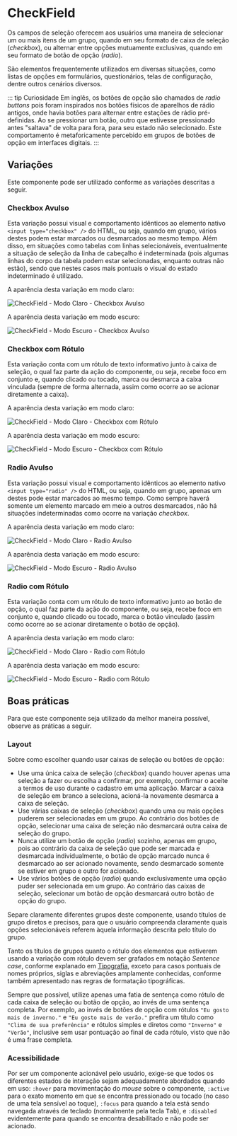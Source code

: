 # CheckField

Os campos de seleção oferecem aos usuários uma maneira de selecionar um ou mais itens de um grupo, quando em seu formato de caixa de seleção (_checkbox_), ou alternar entre opções mutuamente exclusivas, quando em seu formato de botão de opção (_radio_).

São elementos frequentemente utilizados em diversas situações, como listas de opções em formulários, questionários, telas de configuração, dentre outros cenários diversos.

::: tip Curiosidade
Em inglês, os botões de opção são chamados de _radio buttons_ pois foram inspirados nos botões físicos de aparelhos de rádio antigos, onde havia botões para alternar entre estações de rádio pré-definidas. Ao se pressionar um botão, outro que estivesse pressionado antes "saltava" de volta para fora, para seu estado não selecionado. Este comportamento é metaforicamente percebido em grupos de botões de opção em interfaces digitais.
:::

## Variações

Este componente pode ser utilizado conforme as variações descritas a seguir.

### Checkbox Avulso

Esta variação possui visual e comportamento idênticos ao elemento nativo `<input type="checkbox" />` do HTML, ou seja, quando em grupo, vários destes podem estar marcados ou desmarcados ao mesmo tempo. Além disso, em situações como tabelas com linhas selecionáveis, eventualmente a situação de seleção da linha de cabeçalho é indeterminada (pois algumas linhas do corpo da tabela podem estar selecionadas, enquanto outras não estão), sendo que nestes casos mais pontuais o visual do estado indeterminado é utilizado.

A aparência desta variação em modo claro:

![CheckField - Modo Claro - Checkbox Avulso](~@source/assets/images/component-checkfield-light-checkbox.png)

A aparência desta variação em modo escuro:

![CheckField - Modo Escuro - Checkbox Avulso](~@source/assets/images/component-checkfield-dark-checkbox.png)

### Checkbox com Rótulo

Esta variação conta com um rótulo de texto informativo junto à caixa de seleção, o qual faz parte da ação do componente, ou seja, recebe foco em conjunto e, quando clicado ou tocado, marca ou desmarca a caixa vinculada (sempre de forma alternada, assim como ocorre ao se acionar diretamente a caixa).

A aparência desta variação em modo claro:

![CheckField - Modo Claro - Checkbox com Rótulo](~@source/assets/images/component-checkfield-light-checkbox-label.png)

A aparência desta variação em modo escuro:

![CheckField - Modo Escuro - Checkbox com Rótulo](~@source/assets/images/component-checkfield-dark-checkbox-label.png)

### Radio Avulso

Esta variação possui visual e comportamento idênticos ao elemento nativo `<input type="radio" />` do HTML, ou seja, quando em grupo, apenas um destes pode estar marcados ao mesmo tempo. Como sempre haverá somente um elemento marcado em meio a outros desmarcados, não há situações indeterminadas como ocorre na variação _checkbox_.

A aparência desta variação em modo claro:

![CheckField - Modo Claro - Radio Avulso](~@source/assets/images/component-checkfield-light-radiobutton.png)

A aparência desta variação em modo escuro:

![CheckField - Modo Escuro - Radio Avulso](~@source/assets/images/component-checkfield-dark-radiobutton.png)

### Radio com Rótulo

Esta variação conta com um rótulo de texto informativo junto ao botão de opção, o qual faz parte da ação do componente, ou seja, recebe foco em conjunto e, quando clicado ou tocado, marca o botão vinculado (assim como ocorre ao se acionar diretamente o botão de opção).

A aparência desta variação em modo claro:

![CheckField - Modo Claro - Radio com Rótulo](~@source/assets/images/component-checkfield-light-radiobutton-label.png)

A aparência desta variação em modo escuro:

![CheckField - Modo Escuro - Radio com Rótulo](~@source/assets/images/component-checkfield-dark-radiobutton-label.png)

## Boas práticas

Para que este componente seja utilizado da melhor maneira possível, observe as práticas a seguir.

### Layout

Sobre como escolher quando usar caixas de seleção ou botões de opção:
- Use uma única caixa de seleção (_checkbox_) quando houver apenas uma seleção a fazer ou escolha a confirmar, por exemplo, confirmar o aceite a termos de uso durante o cadastro em uma aplicação. Marcar a caixa de seleção em branco a seleciona, acioná-la novamente desmarca a caixa de seleção.
- Use várias caixas de seleção (_checkbox_) quando uma ou mais opções puderem ser selecionadas em um grupo. Ao contrário dos botões de opção, selecionar uma caixa de seleção não desmarcará outra caixa de seleção do grupo.
- Nunca utilize um botão de opção (_radio_) sozinho, apenas em grupo, pois ao contrário da caixa de seleção que pode ser marcada e desmarcada individualmente, o botão de opção marcado nunca é desmarcado ao ser acionado novamente, sendo desmarcado somente se estiver em grupo e outro for acionado.
- Use vários botões de opção (_radio_) quando exclusivamente uma opção puder ser selecionada em um grupo. Ao contrário das caixas de seleção, selecionar um botão de opção desmarcará outro botão de opção do grupo.

Separe claramente diferentes grupos deste componente, usando títulos de grupo diretos e precisos, para que o usuário compreenda claramente quais opções selecionáveis referem àquela informação descrita pelo título do grupo.

Tanto os títulos de grupos quanto o rótulo dos elementos que estiverem usando a variação com rótulo devem ser grafados em notação _Sentence case_, conforme explanado em [Tipografia](../guia-visual/tipografia.md#regras-de-formatação), exceto para casos pontuais de nomes próprios, siglas e abreviações amplamente conhecidas, conforme também apresentado nas regras de formatação tipográficas.

Sempre que possível, utilize apenas uma fatia de sentença como rótulo de cada caixa de seleção ou botão de opção, ao invés de uma sentença completa. Por exemplo, ao invés de botões de opção com rótulos `"Eu gosto mais de inverno."` e `"Eu gosto mais de verão."` prefira um título como `"Clima de sua preferência"` e rótulos simples e diretos como `"Inverno"` e `"Verão"`, inclusive sem usar pontuação ao final de cada rótulo, visto que não é uma frase completa.

### Acessibilidade

Por ser um componente acionável pelo usuário, exige-se que todos os diferentes estados de interação sejam adequadamente abordados quando em uso: `:hover` para movimentação do _mouse_ sobre o componente, `:active` para o exato momento em que se encontra pressionado ou tocado (no caso de uma tela sensível ao toque), `:focus` para quando a tela está sendo navegada através de teclado (normalmente pela tecla <kbd>Tab</kbd>), e `:disabled` evidentemente para quando se encontra desabilitado e não pode ser acionado.
